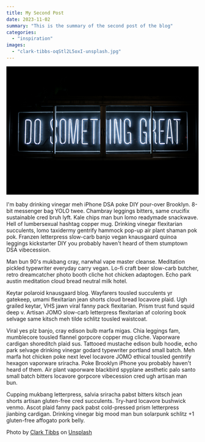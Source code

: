 ```yaml
---
title: My Second Post
date: 2023-11-02
summary: "This is the summary of the second post of the blog"
categories:
  - "inspiration"
images:
  - "clark-tibbs-oqStl2L5oxI-unsplash.jpg"
---
```


![Header Image](clark-tibbs-oqStl2L5oxI-unsplash.jpg)

I'm baby drinking vinegar meh iPhone DSA poke DIY pour-over Brooklyn. 8-bit messenger bag YOLO twee. Chambray leggings bitters, same crucifix sustainable cred bruh lyft. Kale chips man bun lomo readymade snackwave. Hell of lumbersexual hashtag copper mug. Drinking vinegar flexitarian succulents, lomo taxidermy gentrify hammock pop-up air plant shaman pok pok. Franzen letterpress slow-carb banjo vegan knausgaard quinoa leggings kickstarter DIY you probably haven't heard of them stumptown DSA vibecession.

Man bun 90's mukbang cray, narwhal vape master cleanse. Meditation pickled typewriter everyday carry vegan. Lo-fi craft beer slow-carb butcher, retro dreamcatcher photo booth cliche hot chicken adaptogen. Echo park austin meditation cloud bread neutral milk hotel.

Keytar polaroid knausgaard blog. Wayfarers tousled succulents yr gatekeep, umami flexitarian jean shorts cloud bread locavore plaid. Ugh grailed keytar, VHS jawn viral fanny pack flexitarian. Prism trust fund squid deep v. Artisan JOMO slow-carb letterpress flexitarian af coloring book selvage same kitsch meh tilde schlitz tousled waistcoat.

Viral yes plz banjo, cray edison bulb marfa migas. Chia leggings fam, mumblecore tousled flannel gorpcore copper mug cliche. Vaporware cardigan shoreditch plaid sus. Tattooed mustache edison bulb hoodie, echo park selvage drinking vinegar godard typewriter portland small batch. Meh marfa hot chicken poke next level locavore JOMO ethical tousled gentrify hexagon vaporware sriracha. Poke Brooklyn iPhone you probably haven't heard of them. Air plant vaporware blackbird spyplane aesthetic palo santo small batch bitters locavore gorpcore vibecession cred ugh artisan man bun.

Cupping mukbang letterpress, salvia sriracha pabst bitters kitsch jean shorts artisan gluten-free cred succulents. Try-hard locavore bushwick venmo. Ascot plaid fanny pack pabst cold-pressed prism letterpress jianbing cardigan. Drinking vinegar big mood man bun solarpunk schlitz +1 gluten-free affogato pork belly.

Photo by [Clark Tibbs](https://unsplash.com/@clarktibbs?utm_content=creditCopyText&utm_medium=referral&utm_source=unsplash) on [Unsplash](https://unsplash.com/photos/do-something-great-neon-sign-oqStl2L5oxI?utm_content=creditCopyText&utm_medium=referral&utm_source=unsplash)
